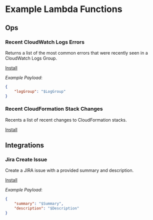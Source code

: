 # Example Lambda Functions

## Ops

### Recent CloudWatch Logs Errors

Returns a list of the most common errors that were recently seen in a CloudWatch Logs Group.

[Install](https://us-east-1.console.aws.amazon.com/cloudformation/home?region=us-east-1#/stacks/create/review?templateURL=https://raw.githubusercontent.com/davidpadbury/example-lambda-functions/main/templates/ops/cloudwatch-recent-errors.yml&stackName=CloudWatchRecentErrors)

*Example Payload*:

```json
{
    "logGroup": "$LogGroup"
}
```

### Recent CloudFormation Stack Changes

Recents a list of recent changes to CloudFormation stacks.

[Install](https://us-east-1.console.aws.amazon.com/cloudformation/home?region=us-east-1#/stacks/create/review?templateURL=https://raw.githubusercontent.com/davidpadbury/example-lambda-functions/main/templates/ops/cloudformation-recent-changes.yml&stackName=CloudFormationRecentChanges)

## Integrations

### Jira Create Issue

Create a JIRA issue with a provided summary and description.

[Install](https://us-east-1.console.aws.amazon.com/cloudformation/home?region=us-east-1#/stacks/create/review?templateURL=https://raw.githubusercontent.com/davidpadbury/example-lambda-functions/main/templates/integrations/jira-create-issue.yml&stackName=JiraCreateIssue)

*Example Payload*:

```json
{
    "summary": "$Summary",
    "description": "$Description"
}
```